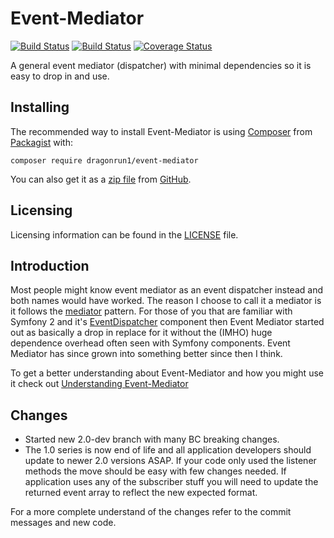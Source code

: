 # Event-Mediator

[![Build Status](https://travis-ci.org/Dragonrun1/event-mediator.svg?branch=master)](https://travis-ci.org/Dragonrun1/event-mediator)
[![Build Status](https://scrutinizer-ci.com/g/Dragonrun1/event-mediator/badges/build.png?b=master)](https://scrutinizer-ci.com/g/Dragonrun1/event-mediator/build-status/master)
[![Coverage Status](https://coveralls.io/repos/Dragonrun1/event-mediator/badge.svg?branch=master)](https://coveralls.io/r/Dragonrun1/event-mediator?branch=master)

A general event mediator (dispatcher) with minimal dependencies so it is easy to drop in and use.

## Installing

The recommended way to install Event-Mediator is using [Composer](https://getcomposer.org/) from
[Packagist](https://packagist.org/) with:

`composer require dragonrun1/event-mediator`

You can also get it as a [zip file](https://github.com/Dragonrun1/event-mediator/archive/master.zip) from
[GitHub](https://github.com/Dragonrun1/event-mediator).

## Licensing

Licensing information can be found in the [LICENSE](LICENSE) file.

## Introduction

Most people might know event mediator as an event dispatcher instead and both
names would have worked. The reason I choose to call it a mediator is it follows
the [mediator](https://en.wikipedia.org/wiki/Mediator_pattern) pattern. For
those of you that are familiar with Symfony 2 and it's
[EventDispatcher](http://symfony.com/doc/current/components/event_dispatcher/index.html)
component then Event Mediator started out as basically a drop in replace for it
without the (IMHO) huge dependence overhead often seen with Symfony components.
Event Mediator has since grown into something better since then I think.

To get a better understanding about Event-Mediator and how you might use it
check out [Understanding Event-Mediator](docs/UnderstandingEventMediator.md) 

## Changes

  * Started new 2.0-dev branch with many BC breaking changes.
  * The 1.0 series is now end of life and all application developers should
  update to newer 2.0 versions ASAP. If your code only used the listener methods
  the move should be easy with few changes needed. If application uses any of
  the subscriber stuff you will need to update the returned event array to
  reflect the new expected format.

  For a more complete understand of the changes refer to the commit messages and
  new code.
